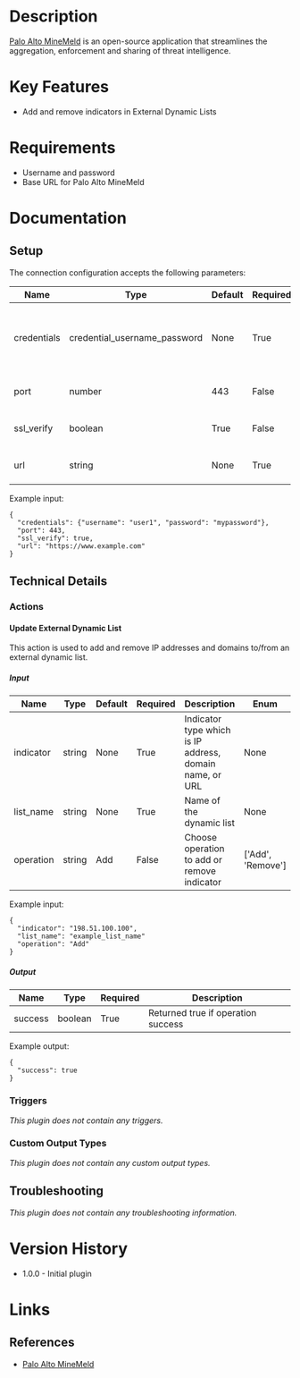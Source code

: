 # Description

[Palo Alto MineMeld](https://www.paloaltonetworks.com/) is an open-source application that streamlines the aggregation, enforcement and sharing of threat intelligence.

# Key Features

* Add and remove indicators in External Dynamic Lists

# Requirements

* Username and password
* Base URL for Palo Alto MineMeld

# Documentation

## Setup

The connection configuration accepts the following parameters:

|Name|Type|Default|Required|Description|Enum|Example|
|----|----|-------|--------|-----------|----|-------|
|credentials|credential_username_password|None|True|Username and password to access Palo Alto MineMeld|None|{"username":"user1", "password":"mypassword"}|
|port|number|443|False|Palo Alto MineMeld port|None|443|
|ssl_verify|boolean|True|False|Verify TLS/SSL Certificate|None|True|
|url|string|None|True|Palo Alto MindMeld URL|None|https://www.example.com|

Example input:

```
{
  "credentials": {"username": "user1", "password": "mypassword"},
  "port": 443,
  "ssl_verify": true,
  "url": "https://www.example.com"
}
```

## Technical Details

### Actions

#### Update External Dynamic List

This action is used to add and remove IP addresses and domains to/from an external dynamic list.

##### Input

|Name|Type|Default|Required|Description|Enum|Example|
|----|----|-------|--------|-----------|----|-------|
|indicator|string|None|True|Indicator type which is IP address, domain name, or URL|None|198.51.100.100|
|list_name|string|None|True|Name of the dynamic list|None|example_list_name|
|operation|string|Add|False|Choose operation to add or remove indicator|['Add', 'Remove']|None|

Example input:

```
{
  "indicator": "198.51.100.100",
  "list_name": "example_list_name"
  "operation": "Add"
}
```

##### Output

|Name|Type|Required|Description|
|----|----|--------|-----------|
|success|boolean|True|Returned true if operation success|

Example output:

```
{
  "success": true
}
```

### Triggers

_This plugin does not contain any triggers._

### Custom Output Types

_This plugin does not contain any custom output types._

## Troubleshooting

_This plugin does not contain any troubleshooting information._

# Version History

* 1.0.0 - Initial plugin

# Links

## References

* [Palo Alto MineMeld](https://www.paloaltonetworks.com/)
